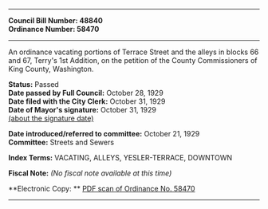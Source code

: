 * * * * *  
  
**Council Bill Number: [](#h0)[](#h2)48840**   
**Ordinance Number: 58470**  
  
* * * * *  
  
An ordinance vacating portions of Terrace Street and the alleys in blocks 66 and 67, Terry's 1st Addition, on the petition of the County Commissioners of King County, Washington.  
  
**Status:** Passed   
**Date passed by Full Council:** October 28, 1929   
**Date filed with the City Clerk:** October 31, 1929   
**Date of Mayor's signature:** October 31, 1929   
[(about the signature date)](/~public/approvaldate.htm)   
  
  
**Date introduced/referred to committee:** October 21, 1929   
**Committee:** Streets and Sewers   
  
**Index Terms:** VACATING, ALLEYS, YESLER-TERRACE, DOWNTOWN  
  
**Fiscal Note:** *(No fiscal note available at this time)*  
  
**Electronic Copy: ** [PDF scan of Ordinance No. 58470](/~archives/Ordinances/Ord_58470.pdf)  
  
* * * * *  
